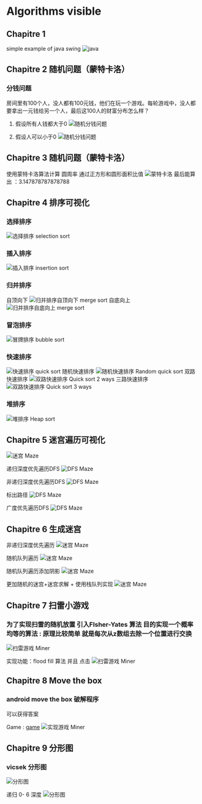 #  Algorithms visible 
## Chapitre 1
simple example of java swing
![java](1.gif)

## Chapitre 2 随机问题（蒙特卡洛）

### 分钱问题
房间里有100个人，没人都有100元钱，他们在玩一个游戏。每轮游戏中，没人都要拿出一元钱给另一个人，最后这100人的财富分布怎么样？

1.	假设所有人钱都大于0
![随机分钱问题](2.gif)

2.	假设人可以小于0
![随机分钱问题](3.gif)

## Chapitre 3 随机问题（蒙特卡洛）
使用蒙特卡洛算法计算 圆周率 通过正方形和圆形面积比值
![蒙特卡洛](4.gif)
最后能算出 ：3.147878787878788

## Chapitre 4 排序可视化

### 选择排序

![选择排序 selection sort](6.gif)
### 插入排序
![插入排序 insertion sort](7.gif)
### 归并排序
自顶向下
![归并排序自顶向下 merge  sort](8.gif)
自底向上
![归并排序自底向上 merge  sort](9.gif)
### 冒泡排序
![冒牌排序 bubble  sort](10.gif)
###  快速排序
![快速排序 quick  sort](11.gif)
随机快速排序
![随机快速排序 Random  quick sort](12.gif)
双路快速排序
![双路快速排序 Quick  sort 2 ways](13.gif)
三路快速排序
![双路快速排序 Quick  sort 3 ways](14.gif)

### 堆排序
![堆排序 Heap sort](15.gif)

## Chapitre 5 迷宫遍历可视化
![迷宫 Maze](1.png)

递归深度优先遍历DFS 
![DFS Maze](16.gif)

非递归深度优先遍历DFS 
![DFS Maze](17.gif)

标出路径
![DFS Maze](18.gif)

广度优先遍历DFS 
![DFS Maze](19.gif)

## Chapitre 6 生成迷宫

非递归深度优先遍历
![迷宫 Maze](20.gif)


随机队列遍历
![迷宫 Maze](21.gif)

随机队列遍历添加阴影
![迷宫 Maze](22.gif)


更加随机的迷宫+迷宫求解 + 使用栈队列实现
![迷宫 Maze](23.gif)

## Chapitre 7 扫雷小游戏
### 为了实现扫雷的随机放置 引入FIsher-Yates 算法 目的实现一个概率均等的算法 : 原理比较简单 就是每次从z数组去除一个位置进行交换 
![扫雷游戏 Miner](2.png)

实现功能：flood fill 算法  并且 点击
![扫雷游戏 Miner](24.gif)


## Chapitre 8  Move the box
### android move the box 破解程序
可以获得答案

Game : [game](https://play.google.com/store/apps/details?id=ua.co.cts.sideup&hl=en)
![实现游戏 Miner](3.png)

## Chapitre 9  分形图
### vicsek 分形图
![分形图](4.png)

递归 0- 6 深度
![分形图](25.gif)
